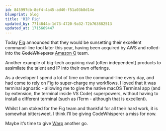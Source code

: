 ```yaml
---
id: 845997db-8ef4-4a45-ad40-f51a03b8d14e
blueprint: blog
title: 'RIP Fig'
updated_by: 7714844a-1d73-4720-9a32-72b763882513
updated_at: 1715669447
---
```

Today [Fig](https://fig.io/) announced that they would be sunsetting their excellent command-line tool later this year, having been acquired by AWS and rolled-into the ~~CodeWhisperer~~ [Amazon Q](https://docs.aws.amazon.com/amazonq/) team.

Another example of big-tech acquiring rival (often independent) products to assimilate the talent and IP into their own offerings.

As a developer I spend a lot of time on the command-line every day, and had come to rely on Fig to super-charge my workflows. I loved that it was terminal agnostic - allowing me to give the native macOS Terminal app (and by extension, the terminal inside VS Code) superpowers, without having to install a different terminal (such as iTerm - although that is excellent).

Whilst I am stoked for the Fig team and thankful for all their hard work, it is somewhat bittersweet. I think I’ll be giving CodeWhisperer a miss for now.

Maybe it’s time to give [Warp](https://www.warp.dev/) another go.